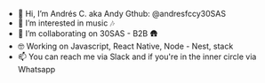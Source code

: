 - 👋 Hi, I’m Andrés C. aka Andy Gthub: @andresfccy30SAS
- 👀 I’m interested in music 🎶
- 💞️ I’m collaborating on 30SAS - B2B 🛖
- 🤓 Working on Javascript, React Native, Node - Nest, stack
- 📫 You can reach me via Slack and if you're in the inner circle via Whatsapp

